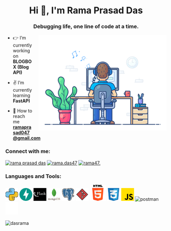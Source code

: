 <h1 align="center">Hi 👋, I'm Rama Prasad Das</h1>
<h3 align="center">Debugging life, one line of code at a time.</h3>
<img align="right" width="400" src="https://raw.githubusercontent.com/SupianIDz/SupianIDz/main/coding.gif" alt="coding" style="margin-left: 20px;">

- 👉 I’m currently working on **BLOGBOX (Blog API)**

- ✌️ I’m currently learning **FastAPI**

- 🙌 How to reach me **ramaprasad047@gmail.com**
  
<h3 align="left">Connect with me:</h3>
<p align="left">
<a href="https://www.linkedin.com/in/rama-das/" target="blank"><img align="center" src="https://raw.githubusercontent.com/rahuldkjain/github-profile-readme-generator/master/src/images/icons/Social/linked-in-alt.svg" alt="rama prasad das" height="30" width="40" /></a>
<a href="https://instagram.com/rama.das47" target="blank"><img align="center" src="https://raw.githubusercontent.com/rahuldkjain/github-profile-readme-generator/master/src/images/icons/Social/instagram.svg" alt="rama.das47" height="30" width="40" /></a>
<a href="https://discord.gg/rama47." target="blank"><img align="center" src="https://raw.githubusercontent.com/rahuldkjain/github-profile-readme-generator/master/src/images/icons/Social/discord.svg" alt="rama47." height="30" width="40" /></a>
</p>

<h3 align="left">Languages and Tools:</h3>

<p align="left">
  <img src="https://github.com/dasrama/dasrama/blob/main/python.png" alt="python" width="40" height="40"/>  
  <img src="https://github.com/dasrama/dasrama/blob/main/FastAPI.svg" width="40" height="40"/>
  <img src="https://github.com/dasrama/dasrama/blob/main/pyflask.png" width="40" height="40"/> 
  <img src="https://github.com/dasrama/dasrama/blob/main/mongodb.svg" alt="mongodb" width="40" height="40"/>  
  <img src="https://github.com/dasrama/dasrama/blob/main/PostgresSQL.svg" alt="postgresql" width="40" height="40"/>  
  <img src="https://github.com/dasrama/dasrama/blob/main/git.png" alt="git" width="40" height="40"/>
  <img src="https://github.com/dasrama/dasrama/blob/main/html-5.png" alt="html5" width="50" height="50"/> 
  <img src="https://github.com/dasrama/dasrama/blob/main/social.png" alt="css" width="40" height="40"/>
  <img src="https://github.com/dasrama/dasrama/blob/main/js.png" alt="javascript" width="40" height="40"/>
  <img src="https://www.vectorlogo.zone/logos/getpostman/getpostman-icon.svg" alt="postman" width="40" height="40"/>
  <img src="https://github.com/dasrama/dasrama/blob/main/ngrok-white.svg" alt="ngrok" width="40" height="40"/>  
</p>

<p><img align="center" src="https://github-readme-streak-stats.herokuapp.com/?user=dasrama&" alt="dasrama" /></p>
